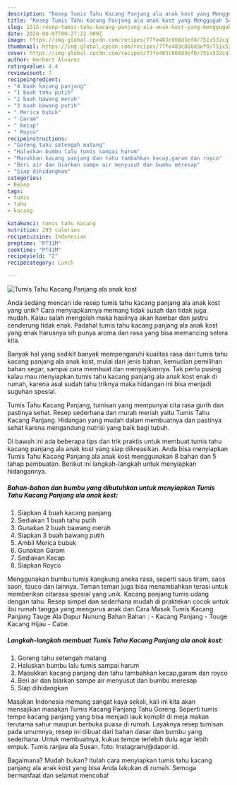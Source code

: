 ```yaml
---
description: "Resep Tumis Tahu Kacang Panjang ala anak kost yang Menggugah Selera"
title: "Resep Tumis Tahu Kacang Panjang ala anak kost yang Menggugah Selera"
slug: 1515-resep-tumis-tahu-kacang-panjang-ala-anak-kost-yang-menggugah-selera
date: 2020-08-07T00:27:22.909Z
image: https://img-global.cpcdn.com/recipes/77fe483c868d3ef0/751x532cq70/tumis-tahu-kacang-panjang-ala-anak-kost-foto-resep-utama.jpg
thumbnail: https://img-global.cpcdn.com/recipes/77fe483c868d3ef0/751x532cq70/tumis-tahu-kacang-panjang-ala-anak-kost-foto-resep-utama.jpg
cover: https://img-global.cpcdn.com/recipes/77fe483c868d3ef0/751x532cq70/tumis-tahu-kacang-panjang-ala-anak-kost-foto-resep-utama.jpg
author: Herbert Alvarez
ratingvalue: 4.4
reviewcount: 7
recipeingredient:
- "4 buah kacang panjang"
- "1 buah tahu putih"
- "2 buah bawang merah"
- "3 buah bawang putih"
- " Merica bubuk"
- " Garam"
- " Kecap"
- " Royco"
recipeinstructions:
- "Goreng tahu setengah matang"
- "Haluskan bumbu lalu tumis sampai harum"
- "Masukkan kacang panjang dan tahu tambahkan kecap,garam dan royco"
- "Beri air dan biarkan sampe air menyusut dan bumbu meresap"
- "Siap dihidangkan"
categories:
- Resep
tags:
- tumis
- tahu
- kacang

katakunci: tumis tahu kacang 
nutrition: 293 calories
recipecuisine: Indonesian
preptime: "PT31M"
cooktime: "PT41M"
recipeyield: "2"
recipecategory: Lunch

---
```



![Tumis Tahu Kacang Panjang ala anak kost](https://img-global.cpcdn.com/recipes/77fe483c868d3ef0/751x532cq70/tumis-tahu-kacang-panjang-ala-anak-kost-foto-resep-utama.jpg)

Anda sedang mencari ide resep tumis tahu kacang panjang ala anak kost yang unik? Cara menyiapkannya memang tidak susah dan tidak juga mudah. Kalau salah mengolah maka hasilnya akan hambar dan justru cenderung tidak enak. Padahal tumis tahu kacang panjang ala anak kost yang enak harusnya sih punya aroma dan rasa yang bisa memancing selera kita.

Banyak hal yang sedikit banyak mempengaruhi kualitas rasa dari tumis tahu kacang panjang ala anak kost, mulai dari jenis bahan, kemudian pemilihan bahan segar, sampai cara membuat dan menyajikannya. Tak perlu pusing kalau mau menyiapkan tumis tahu kacang panjang ala anak kost enak di rumah, karena asal sudah tahu triknya maka hidangan ini bisa menjadi suguhan spesial.

Tumis Tahu Kacang Panjang, tumisan yang mempunyai cita rasa gurih dan pastinya sehat. Resep sederhana dan murah meriah yaitu Tumis Tahu Kacang Panjang. Hidangan yang mudah dalam membuatnya dan pastinya sehat karena mengandung nutrisi yang baik bagi tubuh.


Di bawah ini ada beberapa tips dan trik praktis untuk membuat tumis tahu kacang panjang ala anak kost yang siap dikreasikan. Anda bisa menyiapkan Tumis Tahu Kacang Panjang ala anak kost menggunakan 8 bahan dan 5 tahap pembuatan. Berikut ini langkah-langkah untuk menyiapkan hidangannya.

<!--inarticleads1-->

##### Bahan-bahan dan bumbu yang dibutuhkan untuk menyiapkan Tumis Tahu Kacang Panjang ala anak kost:

1. Siapkan 4 buah kacang panjang
1. Sediakan 1 buah tahu putih
1. Gunakan 2 buah bawang merah
1. Siapkan 3 buah bawang putih
1. Ambil  Merica bubuk
1. Gunakan  Garam
1. Sediakan  Kecap
1. Siapkan  Royco


Menggunakan bumbu tumis kangkung aneka rasa, seperti saus tiram, saos saori, tauco dan lainnya. Teman teman juga bisa menambahkan terasi untuk memberikan citarasa spesial yang unik. Kacang panjang tumis udang dengan tahu. Resep simpel dan sederhana mudah di praktekan cocok untuk ibu rumah tangga yang mengurus anak dan Cara Masak Tumis Kacang Panjang Tauge Ala Dapur Nunung Bahan Bahan : - Kacang Panjang - Touge Kacang Hijau - Cabe. 

<!--inarticleads2-->

##### Langkah-langkah membuat Tumis Tahu Kacang Panjang ala anak kost:

1. Goreng tahu setengah matang
1. Haluskan bumbu lalu tumis sampai harum
1. Masukkan kacang panjang dan tahu tambahkan kecap,garam dan royco
1. Beri air dan biarkan sampe air menyusut dan bumbu meresap
1. Siap dihidangkan


Masakan Indonesia memang sangat kaya sekali, kali ini kita akan mensajikan masakan Tumis Kacang Panjang Tahu Goreng. Seperti tumis tempe kacang panjang yang bisa menjadi lauk komplit di meja makan terutama sahur maupun berbuka puasa di rumah. Layaknya resep tumisan pada umumnya, resep ini dibuat dari bahan dasar dan bumbu yang sederhana. Untuk membuatnya, kukus tempe terlebih dulu agar lebih empuk. Tumis ranjau ala Susan. foto: Instagram/@dapor.id. 

Bagaimana? Mudah bukan? Itulah cara menyiapkan tumis tahu kacang panjang ala anak kost yang bisa Anda lakukan di rumah. Semoga bermanfaat dan selamat mencoba!
